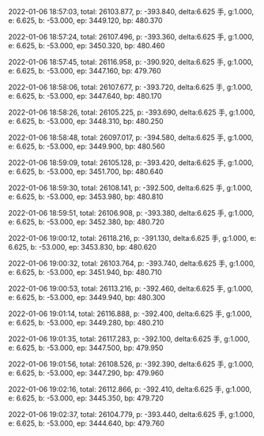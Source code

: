 2022-01-06 18:57:03, total: 26103.877, p: -393.840, delta:6.625 手, g:1.000, e: 6.625, b: -53.000, ep: 3449.120, bp: 480.370

2022-01-06 18:57:24, total: 26107.496, p: -393.360, delta:6.625 手, g:1.000, e: 6.625, b: -53.000, ep: 3450.320, bp: 480.460

2022-01-06 18:57:45, total: 26116.958, p: -390.920, delta:6.625 手, g:1.000, e: 6.625, b: -53.000, ep: 3447.160, bp: 479.760

2022-01-06 18:58:06, total: 26107.677, p: -393.720, delta:6.625 手, g:1.000, e: 6.625, b: -53.000, ep: 3447.640, bp: 480.170

2022-01-06 18:58:26, total: 26105.225, p: -393.690, delta:6.625 手, g:1.000, e: 6.625, b: -53.000, ep: 3448.310, bp: 480.250

2022-01-06 18:58:48, total: 26097.017, p: -394.580, delta:6.625 手, g:1.000, e: 6.625, b: -53.000, ep: 3449.900, bp: 480.560

2022-01-06 18:59:09, total: 26105.128, p: -393.420, delta:6.625 手, g:1.000, e: 6.625, b: -53.000, ep: 3451.700, bp: 480.640

2022-01-06 18:59:30, total: 26108.141, p: -392.500, delta:6.625 手, g:1.000, e: 6.625, b: -53.000, ep: 3453.980, bp: 480.810

2022-01-06 18:59:51, total: 26106.908, p: -393.380, delta:6.625 手, g:1.000, e: 6.625, b: -53.000, ep: 3452.380, bp: 480.720

2022-01-06 19:00:12, total: 26118.216, p: -391.130, delta:6.625 手, g:1.000, e: 6.625, b: -53.000, ep: 3453.830, bp: 480.620

2022-01-06 19:00:32, total: 26103.764, p: -393.740, delta:6.625 手, g:1.000, e: 6.625, b: -53.000, ep: 3451.940, bp: 480.710

2022-01-06 19:00:53, total: 26113.216, p: -392.460, delta:6.625 手, g:1.000, e: 6.625, b: -53.000, ep: 3449.940, bp: 480.300

2022-01-06 19:01:14, total: 26116.888, p: -392.400, delta:6.625 手, g:1.000, e: 6.625, b: -53.000, ep: 3449.280, bp: 480.210

2022-01-06 19:01:35, total: 26117.283, p: -392.100, delta:6.625 手, g:1.000, e: 6.625, b: -53.000, ep: 3447.500, bp: 479.950

2022-01-06 19:01:56, total: 26108.526, p: -392.390, delta:6.625 手, g:1.000, e: 6.625, b: -53.000, ep: 3447.290, bp: 479.960

2022-01-06 19:02:16, total: 26112.866, p: -392.410, delta:6.625 手, g:1.000, e: 6.625, b: -53.000, ep: 3445.350, bp: 479.720

2022-01-06 19:02:37, total: 26104.779, p: -393.440, delta:6.625 手, g:1.000, e: 6.625, b: -53.000, ep: 3444.640, bp: 479.760